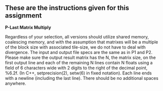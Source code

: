 ## These are the instructions given for this assignment

**P-Last Matrix Multiply**

Regardless of your selection, all versions should utilize shared memory, coalescing memory, and with the 
assumption that matrixes will be a multiple of the block size with associated tile-size, we do not have to deal with divergence. The input and output file specs are the same as in P1 and P2. Please make sure the output result matrix has the N, the matrix size, on the first output line and each of the remaining N lines contain N floats using a field of 6 characters wide with 2 digits to the right of the decimal point, %6.2f. (In C++, setprecision(2), setw(6) in fixed notation). Each line ends with a newline (including the last line). There should be no additional spaces anywhere.

